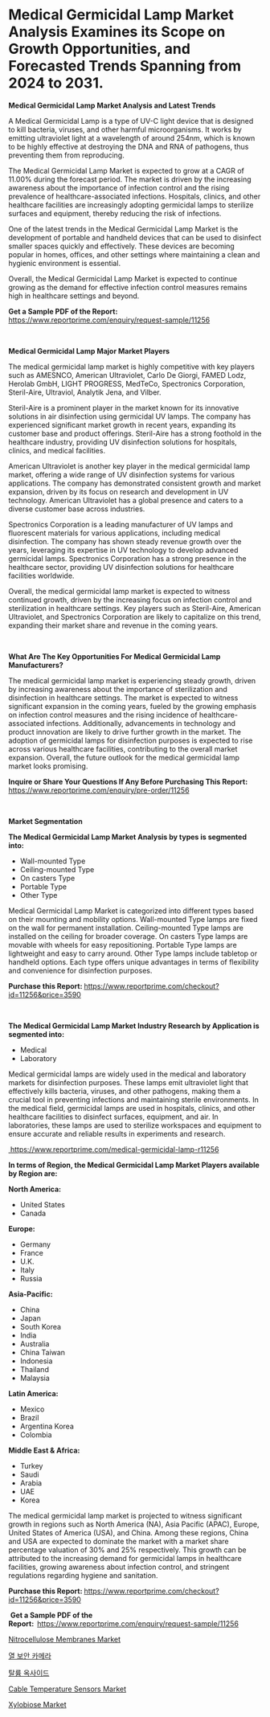 <p><h1>Medical Germicidal Lamp Market Analysis Examines its Scope on Growth Opportunities, and Forecasted Trends Spanning from 2024 to 2031.</h1></p><p><strong>Medical Germicidal Lamp Market Analysis and Latest Trends</strong></p>
<p><p>A Medical Germicidal Lamp is a type of UV-C light device that is designed to kill bacteria, viruses, and other harmful microorganisms. It works by emitting ultraviolet light at a wavelength of around 254nm, which is known to be highly effective at destroying the DNA and RNA of pathogens, thus preventing them from reproducing.</p><p>The Medical Germicidal Lamp Market is expected to grow at a CAGR of 11.00% during the forecast period. The market is driven by the increasing awareness about the importance of infection control and the rising prevalence of healthcare-associated infections. Hospitals, clinics, and other healthcare facilities are increasingly adopting germicidal lamps to sterilize surfaces and equipment, thereby reducing the risk of infections.</p><p>One of the latest trends in the Medical Germicidal Lamp Market is the development of portable and handheld devices that can be used to disinfect smaller spaces quickly and effectively. These devices are becoming popular in homes, offices, and other settings where maintaining a clean and hygienic environment is essential.</p><p>Overall, the Medical Germicidal Lamp Market is expected to continue growing as the demand for effective infection control measures remains high in healthcare settings and beyond.</p></p>
<p><strong>Get a Sample PDF of the Report:&nbsp;</strong> <a href="https://www.reportprime.com/enquiry/request-sample/11256">https://www.reportprime.com/enquiry/request-sample/11256</a></p>
<p>&nbsp;</p>
<p><strong>Medical Germicidal Lamp Major Market Players</strong></p>
<p><p>The medical germicidal lamp market is highly competitive with key players such as AMESNCO, American Ultraviolet, Carlo De Giorgi, FAMED Lodz, Herolab GmbH, LIGHT PROGRESS, MedTeCo, Spectronics Corporation, Steril-Aire, Ultraviol, Analytik Jena, and Vilber. </p><p>Steril-Aire is a prominent player in the market known for its innovative solutions in air disinfection using germicidal UV lamps. The company has experienced significant market growth in recent years, expanding its customer base and product offerings. Steril-Aire has a strong foothold in the healthcare industry, providing UV disinfection solutions for hospitals, clinics, and medical facilities.</p><p>American Ultraviolet is another key player in the medical germicidal lamp market, offering a wide range of UV disinfection systems for various applications. The company has demonstrated consistent growth and market expansion, driven by its focus on research and development in UV technology. American Ultraviolet has a global presence and caters to a diverse customer base across industries.</p><p>Spectronics Corporation is a leading manufacturer of UV lamps and fluorescent materials for various applications, including medical disinfection. The company has shown steady revenue growth over the years, leveraging its expertise in UV technology to develop advanced germicidal lamps. Spectronics Corporation has a strong presence in the healthcare sector, providing UV disinfection solutions for healthcare facilities worldwide.</p><p>Overall, the medical germicidal lamp market is expected to witness continued growth, driven by the increasing focus on infection control and sterilization in healthcare settings. Key players such as Steril-Aire, American Ultraviolet, and Spectronics Corporation are likely to capitalize on this trend, expanding their market share and revenue in the coming years.</p></p>
<p>&nbsp;</p>
<p><strong>What Are The Key Opportunities For Medical Germicidal Lamp Manufacturers?</strong></p>
<p><p>The medical germicidal lamp market is experiencing steady growth, driven by increasing awareness about the importance of sterilization and disinfection in healthcare settings. The market is expected to witness significant expansion in the coming years, fueled by the growing emphasis on infection control measures and the rising incidence of healthcare-associated infections. Additionally, advancements in technology and product innovation are likely to drive further growth in the market. The adoption of germicidal lamps for disinfection purposes is expected to rise across various healthcare facilities, contributing to the overall market expansion. Overall, the future outlook for the medical germicidal lamp market looks promising.</p></p>
<p><strong>Inquire or Share Your Questions If Any Before Purchasing This Report:</strong> <a href="https://www.reportprime.com/enquiry/pre-order/11256">https://www.reportprime.com/enquiry/pre-order/11256</a></p>
<p>&nbsp;</p>
<p><strong>Market Segmentation</strong></p>
<p><strong>The Medical Germicidal Lamp Market Analysis by types is segmented into:</strong></p>
<p><ul><li>Wall-mounted Type</li><li>Ceiling-mounted Type</li><li>On casters Type</li><li>Portable Type</li><li>Other Type</li></ul></p>
<p><p>Medical Germicidal Lamp Market is categorized into different types based on their mounting and mobility options. Wall-mounted Type lamps are fixed on the wall for permanent installation. Ceiling-mounted Type lamps are installed on the ceiling for broader coverage. On casters Type lamps are movable with wheels for easy repositioning. Portable Type lamps are lightweight and easy to carry around. Other Type lamps include tabletop or handheld options. Each type offers unique advantages in terms of flexibility and convenience for disinfection purposes.</p></p>
<p><strong>Purchase this Report:&nbsp;</strong><a href="https://www.reportprime.com/checkout?id=11256&price=3590">https://www.reportprime.com/checkout?id=11256&price=3590</a></p>
<p>&nbsp;</p>
<p><strong>The Medical Germicidal Lamp Market Industry Research by Application is segmented into:</strong></p>
<p><ul><li>Medical</li><li>Laboratory</li></ul></p>
<p><p>Medical germicidal lamps are widely used in the medical and laboratory markets for disinfection purposes. These lamps emit ultraviolet light that effectively kills bacteria, viruses, and other pathogens, making them a crucial tool in preventing infections and maintaining sterile environments. In the medical field, germicidal lamps are used in hospitals, clinics, and other healthcare facilities to disinfect surfaces, equipment, and air. In laboratories, these lamps are used to sterilize workspaces and equipment to ensure accurate and reliable results in experiments and research.</p></p>
<p><a href="https://www.reportprime.com/medical-germicidal-lamp-r11256">&nbsp;https://www.reportprime.com/medical-germicidal-lamp-r11256</a></p>
<p><strong>In terms of Region, the Medical Germicidal Lamp Market Players available by Region are:</strong></p>
<p>
    <p> <strong> North America: </strong>
        <ul>
            <li>United States</li>
            <li>Canada</li>
        </ul>
        </p> 
    <p> <strong> Europe: </strong>
        <ul>
            <li>Germany</li>
            <li>France</li>
            <li>U.K.</li>
            <li>Italy</li>
            <li>Russia</li>
        </ul>
        </p> 
    <p> <strong> Asia-Pacific: </strong>
        <ul>
            <li>China</li>
            <li>Japan</li>
            <li>South Korea</li>
            <li>India</li>
            <li>Australia</li>
            <li>China Taiwan</li>
            <li>Indonesia</li>
            <li>Thailand</li>
            <li>Malaysia</li>
        </ul>
        </p> 
    <p> <strong> Latin America: </strong>
        <ul>
            <li>Mexico</li>
            <li>Brazil</li>
            <li>Argentina Korea</li>
            <li>Colombia</li>
        </ul>
        </p> 
    <p> <strong> Middle East & Africa: </strong>
        <ul>
            <li>Turkey</li>
            <li>Saudi</li>
            <li>Arabia</li>
            <li>UAE</li>
            <li>Korea</li>
        </ul>
    </p>
    </p>
<p><p>The medical germicidal lamp market is projected to witness significant growth in regions such as North America (NA), Asia Pacific (APAC), Europe, United States of America (USA), and China. Among these regions, China and USA are expected to dominate the market with a market share percentage valuation of 30% and 25% respectively. This growth can be attributed to the increasing demand for germicidal lamps in healthcare facilities, growing awareness about infection control, and stringent regulations regarding hygiene and sanitation.</p></p>
<p><strong>Purchase this Report: </strong><a href="https://www.reportprime.com/checkout?id=11256&price=3590">https://www.reportprime.com/checkout?id=11256&price=3590</a></p>
<p>&nbsp;<strong>Get a Sample PDF of the Report:&nbsp;&nbsp;</strong><a href="https://www.reportprime.com/enquiry/request-sample/11256">https://www.reportprime.com/enquiry/request-sample/11256</a></p>
<p><strong></strong></p>
<p><p><a href="https://issuu.com/reportprime-2/docs/nitrocellulose-membranes-market-size-2030.pptx">Nitrocellulose Membranes Market</a></p><p><a href="https://github.com/Skyleitney456456/Market-Research-Report-List-1/blob/main/462071523997.md">열 보안 카메라</a></p><p><a href="https://medium.com/@simeonbode1/%ED%83%88%EB%A5%A8-%EC%82%B0%ED%99%94%EB%AC%BC-%EC%8B%9C%EC%9E%A5-%EA%B7%9C%EB%AA%A8%EB%8A%94-%EA%B8%80%EB%A1%9C%EB%B2%8C-%EC%82%B0%EC%97%85%EC%97%90%EC%84%9C-%EC%B5%9C%EC%A0%81%EC%9D%98-%EB%A7%88%EC%BC%80%ED%8C%85-%EC%B1%84%EB%84%90%EC%9D%84-%EB%B3%B4%EC%97%AC%EC%A4%8D%EB%8B%88%EB%8B%A4-e05ef945724a">탈륨 옥사이드</a></p><p><a href="https://gamy-alyssum-396.notion.site/Cable-Temperature-Sensors-Market-Research-Report-Its-History-and-Forecast-2024-to-2031-81db826e37ca4b4f95a9eabf3713d0d9">Cable Temperature Sensors Market</a></p><p><a href="https://issuu.com/reportprime-2/docs/xylobiose-market-size-2030.pptx">Xylobiose Market</a></p></p>